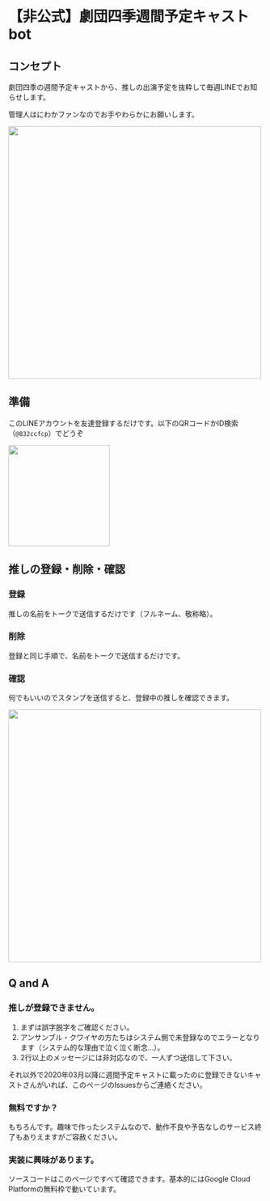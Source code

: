 # 【非公式】劇団四季週間予定キャストbot
## コンセプト
劇団四季の週間予定キャストから、推しの出演予定を抜粋して毎週LINEでお知らせします。

管理人はにわかファンなのでお手やわらかにお願いします。

<img src="https://user-images.githubusercontent.com/26474260/75613091-25aed880-5b6d-11ea-8f31-1317f9a42e12.jpg" width="500px">

## 準備
このLINEアカウントを友達登録するだけです。以下のQRコードかID検索（`@832ccfcp`）でどうぞ

<img src="https://user-images.githubusercontent.com/26474260/75613290-35c7b780-5b6f-11ea-9f0d-b47b928be37a.png" width="200px">

## 推しの登録・削除・確認
### 登録
推しの名前をトークで送信するだけです（フルネーム、敬称略）。

### 削除
登録と同じ手順で、名前をトークで送信するだけです。

### 確認
何でもいいのでスタンプを送信すると、登録中の推しを確認できます。

<img src="https://user-images.githubusercontent.com/26474260/79039390-fa171780-7c1b-11ea-9ef2-b94cf1c7cb8f.jpg" width="500px">

## Q and A
### 推しが登録できません。
1. まずは誤字脱字をご確認ください。
2. アンサンブル・クワイヤの方たちはシステム側で未登録なのでエラーとなります（システム的な理由で泣く泣く断念...）。
3. 2行以上のメッセージには非対応なので、一人ずつ送信して下さい。

それ以外で2020年03月以降に週間予定キャストに載ったのに登録できないキャストさんがいれば、このページのIssuesからご連絡ください。

### 無料ですか？
もちろんです。趣味で作ったシステムなので、動作不良や予告なしのサービス終了もありえますがご容赦ください。

### 実装に興味があります。
ソースコードはこのページですべて確認できます。基本的にはGoogle Cloud Platformの無料枠で動いています。


